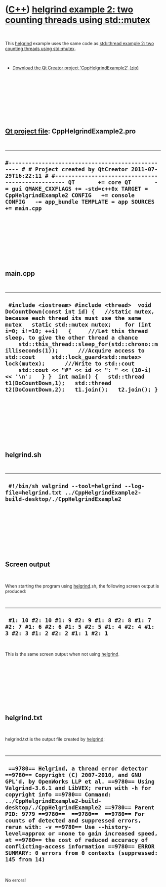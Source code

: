 
 

 

 

 

 

([C++](Cpp.md)) [helgrind example 2: two counting threads using std::mutex](CppHelgrindExample2.md)
=====================================================================================================

 

This [helgrind](CppHelgrind.md) example uses the same code as
[std::thread example 2: two counting threads using
std::mutex](CppThreadExample2.md).

 

-   [Download the Qt Creator project
    'CppHelgrindExample2' (zip)](CppHelgrindExample2.md)

 

 

 

 

 

[Qt project file](CppQtProjectFile.md): CppHelgrindExample2.pro
----------------------------------------------------------------

 

  -------------------------------------------------------------------------------------------------------------------------------------------------------------------------------------------------------------------------------------------------------------------------------------------------------------------------------------------
  ` #------------------------------------------------- # # Project created by QtCreator 2011-07-29T16:22:11 # #------------------------------------------------- QT       += core QT       -= gui QMAKE_CXXFLAGS += -std=c++0x TARGET = CppHelgrindExample2 CONFIG   += console CONFIG   -= app_bundle TEMPLATE = app SOURCES += main.cpp `
  -------------------------------------------------------------------------------------------------------------------------------------------------------------------------------------------------------------------------------------------------------------------------------------------------------------------------------------------

 

 

 

 

 

main.cpp
--------

 

  -----------------------------------------------------------------------------------------------------------------------------------------------------------------------------------------------------------------------------------------------------------------------------------------------------------------------------------------------------------------------------------------------------------------------------------------------------------------------------------------------------------------------------------------------------------------------------------------------------------------------------
  ` #include <iostream> #include <thread>  void DoCountDown(const int id) {   //static mutex, because each thread its must use the same mutex   static std::mutex mutex;    for (int i=0; i!=10; ++i)   {     ///Let this thread sleep, to give the other thread a chance     std::this_thread::sleep_for(std::chrono::milliseconds(1));      ///Acquire access to std::cout     std::lock_guard<std::mutex> lock(mutex);      ///Write to std::cout     std::cout << "#" << id << ": " << (10-i) << '\n';   } }  int main() {   std::thread t1(DoCountDown,1);   std::thread t2(DoCountDown,2);   t1.join();   t2.join(); }`
  -----------------------------------------------------------------------------------------------------------------------------------------------------------------------------------------------------------------------------------------------------------------------------------------------------------------------------------------------------------------------------------------------------------------------------------------------------------------------------------------------------------------------------------------------------------------------------------------------------------------------------

 

 

 

 

 

helgrind.sh
-----------

 

  --------------------------------------------------------------------------------------------------------------------------
  ` #!/bin/sh valgrind --tool=helgrind --log-file=helgrind.txt ../CppHelgrindExample2-build-desktop/./CppHelgrindExample2`
  --------------------------------------------------------------------------------------------------------------------------

 

 

 

 

 

Screen output
-------------

 

When starting the program using [helgrind](CppHelgrind.md).sh, the
following screen output is produced:

 

  ------------------------------------------------------------------------------------------------------------------------------
  ` #1: 10 #2: 10 #1: 9 #2: 9 #1: 8 #2: 8 #1: 7 #2: 7 #1: 6 #2: 6 #1: 5 #2: 5 #1: 4 #2: 4 #1: 3 #2: 3 #1: 2 #2: 2 #1: 1 #2: 1`
  ------------------------------------------------------------------------------------------------------------------------------

 

This is the same screen output when not using
[helgrind](CppHelgrind.md).

 

 

 

 

 

helgrind.txt
------------

 

helgrind.txt is the output file created by [helgrind](CppHelgrind.md):

 

  --------------------------------------------------------------------------------------------------------------------------------------------------------------------------------------------------------------------------------------------------------------------------------------------------------------------------------------------------------------------------------------------------------------------------------------------------------------------------------------------------------------------------------------------------------------------------------------------------------------------------------
  ` ==9780== Helgrind, a thread error detector ==9780== Copyright (C) 2007-2010, and GNU GPL'd, by OpenWorks LLP et al. ==9780== Using Valgrind-3.6.1 and LibVEX; rerun with -h for copyright info ==9780== Command: ../CppHelgrindExample2-build-desktop/./CppHelgrindExample2 ==9780== Parent PID: 9779 ==9780==  ==9780==  ==9780== For counts of detected and suppressed errors, rerun with: -v ==9780== Use --history-level=approx or =none to gain increased speed, at ==9780== the cost of reduced accuracy of conflicting-access information ==9780== ERROR SUMMARY: 0 errors from 0 contexts (suppressed: 145 from 14)`
  --------------------------------------------------------------------------------------------------------------------------------------------------------------------------------------------------------------------------------------------------------------------------------------------------------------------------------------------------------------------------------------------------------------------------------------------------------------------------------------------------------------------------------------------------------------------------------------------------------------------------------

 

No errors!

 

 

 

 

 

 

